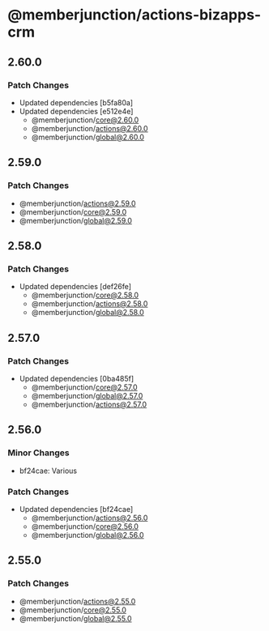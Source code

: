 # @memberjunction/actions-bizapps-crm

## 2.60.0

### Patch Changes

- Updated dependencies [b5fa80a]
- Updated dependencies [e512e4e]
  - @memberjunction/core@2.60.0
  - @memberjunction/actions@2.60.0
  - @memberjunction/global@2.60.0

## 2.59.0

### Patch Changes

- @memberjunction/actions@2.59.0
- @memberjunction/core@2.59.0
- @memberjunction/global@2.59.0

## 2.58.0

### Patch Changes

- Updated dependencies [def26fe]
  - @memberjunction/core@2.58.0
  - @memberjunction/actions@2.58.0
  - @memberjunction/global@2.58.0

## 2.57.0

### Patch Changes

- Updated dependencies [0ba485f]
  - @memberjunction/core@2.57.0
  - @memberjunction/global@2.57.0
  - @memberjunction/actions@2.57.0

## 2.56.0

### Minor Changes

- bf24cae: Various

### Patch Changes

- Updated dependencies [bf24cae]
  - @memberjunction/actions@2.56.0
  - @memberjunction/core@2.56.0
  - @memberjunction/global@2.56.0

## 2.55.0

### Patch Changes

- @memberjunction/actions@2.55.0
- @memberjunction/core@2.55.0
- @memberjunction/global@2.55.0
